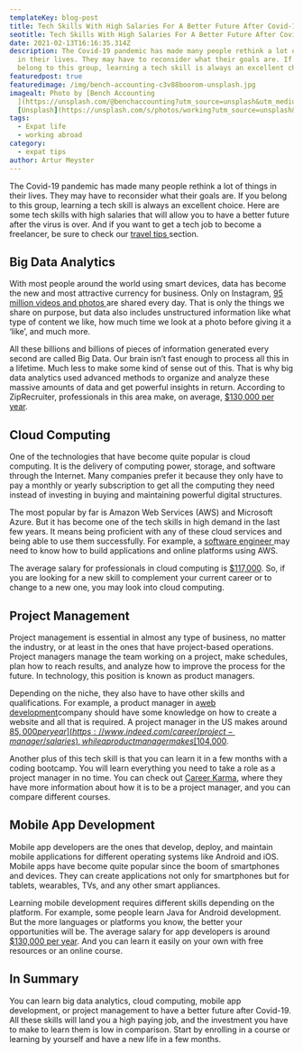 ```yaml
---
templateKey: blog-post
title: Tech Skills With High Salaries For A Better Future After Covid-19
seotitle: Tech Skills With High Salaries For A Better Future After Covid-19
date: 2021-02-13T16:16:35.314Z
description: The Covid-19 pandemic has made many people rethink a lot of things
  in their lives. They may have to reconsider what their goals are. If you
  belong to this group, learning a tech skill is always an excellent choice
featuredpost: true
featuredimage: /img/bench-accounting-c3v88boorom-unsplash.jpg
imagealt: Photo by [Bench Accounting
  ](https://unsplash.com/@benchaccounting?utm_source=unsplash&utm_medium=referral&utm_content=creditCopyText)on
  [Unsplash](https://unsplash.com/s/photos/working?utm_source=unsplash&utm_medium=referral&utm_content=creditCopyText)
tags:
  - Expat life
  - working abroad
category:
  - expat tips
author: Artur Meyster
---
```

The Covid-19 pandemic has made many people rethink a lot of things in their lives. They may have to reconsider what their goals are. If you belong to this group, learning a tech skill is always an excellent choice. Here are some tech skills with high salaries that will allow you to have a better future after the virus is over. And if you want to get a tech job to become a freelancer, be sure to check our [travel tips ](https://www.thexpatmagazine.com/travel-tips/)section.

## Big Data Analytics

With most people around the world using smart devices, data has become the new and most attractive currency for business. Only on Instagram, [95 million videos and photos ](https://www.visualcapitalist.com/how-much-data-is-generated-each-day/)are shared every day. That is only the things we share on purpose, but data also includes unstructured information like what type of content we like, how much time we look at a photo before giving it a ‘like’, and much more.

All these billions and billions of pieces of information generated every second are called Big Data. Our brain isn’t fast enough to process all this in a lifetime. Much less to make some kind of sense out of this. That is why big data analytics used advanced methods to organize and analyze these massive amounts of data and get powerful insights in return. According to ZipRecruiter, professionals in this area make, on average, [$130,000 per year](https://www.ziprecruiter.com/Salaries/Big-Data-Analytics-Salary).

## Cloud Computing

One of the technologies that have become quite popular is cloud computing. It is the delivery of computing power, storage, and software through the Internet. Many companies prefer it because they only have to pay a monthly or yearly subscription to get all the computing they need instead of investing in buying and maintaining powerful digital structures.

The most popular by far is Amazon Web Services (AWS) and Microsoft Azure. But it has become one of the tech skills in high demand in the last few years. It means being proficient with any of these cloud services and being able to use them successfully. For example, a [software engineer ](https://bootcamprankings.com/how-to-become-software-engineer)may need to know how to build applications and online platforms using AWS.

The average salary for professionals in cloud computing is [$117,000](https://www.ziprecruiter.com/Salaries/Cloud-Computing-Salary). So, if you are looking for a new skill to complement your current career or to change to a new one, you may look into cloud computing.

## Project Management

Project management is essential in almost any type of business, no matter the industry, or at least in the ones that have project-based operations. Project managers manage the team working on a project, make schedules, plan how to reach results, and analyze how to improve the process for the future. In technology, this position is known as product managers.

Depending on the niche, they also have to have other skills and qualifications. For example, a product manager in a[web development](https://computersciencehero.com/how-to-become-web-developer/)company should have some knowledge on how to create a website and all that is required. A project manager in the US makes around [$85,000 per year](https://www.indeed.com/career/project-manager/salaries), while a product manager makes [$104,000](https://www.indeed.com/career/product-manager/salaries).

Another plus of this tech skill is that you can learn it in a few months with a coding bootcamp. You will learn everything you need to take a role as a project manager in no time. You can check out [Career Karma](https://careerkarma.com/), where they have more information about how it is to be a project manager, and you can compare different courses.

## Mobile App Development

Mobile app developers are the ones that develop, deploy, and maintain mobile applications for different operating systems like Android and iOS. Mobile apps have become quite popular since the boom of smartphones and devices. They can create applications not only for smartphones but for tablets, wearables, TVs, and any other smart appliances.

Learning mobile development requires different skills depending on the platform. For example, some people learn Java for Android development. But the more languages or platforms you know, the better your opportunities will be. The average salary for app developers is around [$130,000 per year](https://www.indeed.com/career/salaries/mobile%20application%20developer?reason=indexedserp_url&rawkeyword=mobile+application+developer&from=acme-keyword-salaries&keyword=mobile+application+developer). And you can learn it easily on your own with free resources or an online course.

## In Summary

You can learn big data analytics, cloud computing, mobile app development, or project management to have a better future after Covid-19. All these skills will land you a high paying job, and the investment you have to make to learn them is low in comparison. Start by enrolling in a course or learning by yourself and have a new life in a few months.